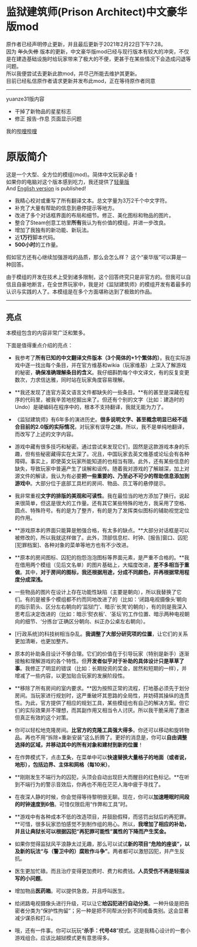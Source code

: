 # 监狱建筑师(Prison Architect)中文豪华版mod

原作者已经声明停止更新，并且最后更新于2021年2月22日下午7:28。  
因为 ~~年久失修~~ 版本的更新，中文豪华版mod已经与现行版本有较大的冲突，不仅是在建造基础设施时给玩家带来了极大的不便，更甚于在某些情况下会造成闪退等问题。   
所以我便尝试去更新此款mod，并尽己所能去维护其更新。   
目前已经私信原作者请求更新并发布此mod，正在等待原作者同意  
***
yuanze31版内容
* 干掉了新物品的星星标志
* 修正 报告-作息 页面显示问题  

我的[哔哩哔哩](https://space.bilibili.com/74882786)

# 原版简介

这是一个大型、全方位的模组(mod)。简体中文玩家必备！  
如果你的电脑对这个版本感到吃力，我还提供了[轻量版](http://steamcommunity.com/sharedfiles/filedetails/?id=834247585)  
And [English version](http://steamcommunity.com/sharedfiles/filedetails/?id=830937667) is published!  

* 我精心校对或重写了所有翻译文本。总文字量为3万2千个中文字符。  
* 补充了大量有帮助的信息到悬停提示等地方。  
* 改进了多个对话框界面的布局和细节。修正、美化图标和物品的图片。  
* 整合了Steam创意工坊里**所有**我认为有价值的模组，并进一步改良。  
* 增加了我独有的新功能、新玩法。  
* 近**1万行**脚本代码。  
* **500小时**的工作量。   

假如官方还有心继续加强游戏的品质，那么会怎么样？
这个“豪华版”可以算是一种回答。

由于模组的开发在技术上受到诸多限制，这个回答终究只是非官方的。但我可以自信且自豪地断言，在全世界玩家中，我是对《监狱建筑师》的模组开发有着最多的认识与实践的人了。本模组是在多个方面堪称达到了极致的作品。


***
## 亮点
本模组包含的内容非常广泛和繁多。  

下面是值得重点介绍的亮点：   

* 我参考了**所有已知的中文翻译文件版本（3个简体的+1个繁体的）**。我在实际游戏中逐一找出每个条目，并在官方维基和wikia（玩家维基）上深入了解游戏的秘密，**确保准确理解条目的含义**。我仔细斟酌每个中文译文，有的反复变更数次，力求信达雅，同时站在玩家角度容易理解。  

* **我还发现了连官方英文语言文件都缺失的一些条目。**有的甚至是深藏在程序的代码里，被我辛苦地挖掘出来了。但还有个别的文字（比如：建造时的Undo）是硬编码在程序中的，根本不支持翻译，我就无能为力了。  

* 《监狱建筑师》有6年多的演进历史。**很多说明文字、甚至概念明显已经不适合目前的2.0版的实际情况**，对玩家有误导之嫌。所以，我不是单纯地翻译，而改写了上述的文字内容。  

* 游戏中藏有很多技巧和秘密。通过尝试来发现它们，固然是这款游戏本身的乐趣，但有些秘密藏得实在太深了。况且，中国玩家去英文维基或论坛会有各种障碍。事实上，即使英文玩家所能知道的也相当有限。此外，还有某些信息的缺失，导致玩家中普遍产生了误解和谣传。随着我对游戏的了解越深，加上对源文件的解读，我认为有必要**把一些重要的、乃至必不可少的帮助信息添加到游戏中**。大部分位于底部工具栏的房间、物品、员工等的悬停提示。  

* 我非常重视**文字的排版的美观和可读性**。我在最恰当的地方添加了换行。说起来很简单，但这是很大的工作量。还有其它某些特殊的地方，我采用了空格、圆点、特殊符号。有的是为了整齐，有的是为了发挥类似图标的辅助视觉定位的作用。  
* **游戏原本的界面只能算是勉强合格，有太多的缺点。**大部分对话框是可以被修改的，所以我就这样做了。此外，顶部信息栏、时钟、[报告]窗口、囚犯[犯罪档案]、各种对象的菜单等地方也有不少改进。  

* **原本的房间图标、囚犯的抱怨泡泡图标等界面元素，是严重不合格的。**我在借用两个模组（见后文名单）的图片基础上，大幅度改进，**差不多相当于重做**。其中，**对于房间的图标，我还根据用途，分成不同颜色，并再根据常用程度分成深浅。**  

* 一些物品的图片在设计上存在功能性缺陷（主要是朝向），所以我替换了它们。有的是被多个模组都不约而同地改进了的（比如：‘闭路电视摄像头’朝向的指示箭头、区分左右朝向的‘监狱门’、暗示‘长凳’的朝向），有的则是我深入思考后决定改进的（比如：暗示‘熨衣板’、‘圣坛’的工作位置、暗示两种电视朝向的细节、‘分拣台’正确区分朝向、纠正办公桌左右朝向）。  

* [行政系统]的科技树相当杂乱。**我调整了大部分研究项的位置**，让它们的关系更加清晰，也更加整齐。  

* 原本的补助条目设计不够合理。它们的价值在于引导玩家（特别是新手）逐渐接触和理解游戏的各个特性。但**开发者似乎对于补助的具体设计只是草草了事**。我修正了明显的错误（比如：长期投资的奖金，居然和短期的一样），并增减了一些内容，以更加贴合玩家的发展阶段性。  

* **移除了所有房间的室内要求。**因为按照正常的流程，打地基必须先于划分房间。当玩家进行规划时，这严重破坏其思路的全局性，并妨碍其操纵的连贯性。为此，官方提供了相应的规划工具，某些模组也有自己的解决方案。但它们的实际效果并不理想，而其副作用又相当令人讨厌。所以我干脆采用了激进但真正有效的这个对策。  

* 你可以轻松地克隆房间。**比官方的克隆工具强大得多**。你还可以移动和旋转物品。再也不用“拆除+重新安装”这么折腾了。更好的消息是，你可以**自由调整选择的区域，并移动其中的所有对象和建材到新的位置**！  

* 在作弊模式下，点击**工头**，在菜单中可以**快速替换大量格子的地面（或者说，地形），包括边界、主体和网格（每10米）**。  

* **刚刚发生不端行为的囚犯，头顶会自动出现巨大而醒目的红色标记。**在听到不端行为的警示音效后，你再也不用在茫茫人海中疲于寻找了。  

* 在夜深人静的时候，你会觉得等待黎明很无聊。现在，你可以**加速睡眠时间段的时钟速度到6倍**。可惜仅限启用“作弊和工具”时。  

* **游戏中有各种成本不低的改造项目，并鼓励假释，而惩罚出狱后的再犯罪。**可惜，很多玩家恐怕感觉不到制作组的用心。所以，**我增加了相应的补助，并且让典狱长可以根据囚犯“再犯罪可能性”属性的下降而产生奖金。**  

* 如果你觉得监狱风平浪静太过无趣，那么可以试试**新的项目“危险的座谈”，以及新的玩法“与（警卫中的）腐败作斗争”**。两者都可以激怒囚犯，并产生反抗。  

* 医生更加忙碌。而且治疗变得更加费时、费力和费钱。**人员受伤不再是轻描淡写的小问题**。  

* 增加物品**医药箱**。可以提供急救，并且呼叫医生。  

* 给闭路电视摄像头进行升级，可以让它**给囚犯进行自动分类**。一种升级是把告密者分类为“保护性拘留”；另一种是把不同帮派分到不同戒备类别。这会显著减少谋杀和打斗。  

* 哦，还有一件事。你可以玩玩“**杀手：代号48**”模式。这是我精心设计的一套小游戏组合。应该比越狱模式更有意思得多。  
